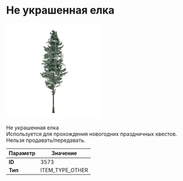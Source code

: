 # Не украшенная елка

![Item Image](../img/3573.webp?raw=true)

Не украшенная елка<br>Используется для прохождения новогодних праздничных квестов. <br>Нельзя продавать/передавать.


| Параметр | Значение |
|----------|----------|
| **ID** | 3573 |
| **Тип** | ITEM_TYPE_OTHER |

